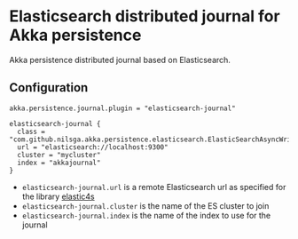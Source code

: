 # Elasticsearch distributed journal for Akka persistence

Akka persistence distributed journal based on Elasticsearch. 

## Configuration

```
akka.persistence.journal.plugin = "elasticsearch-journal"

elasticsearch-journal {
  class = "com.github.nilsga.akka.persistence.elasticsearch.ElasticSearchAsyncWriteJournal"
  url = "elasticsearch://localhost:9300"
  cluster = "mycluster"
  index = "akkajournal"
}
```

* `elasticsearch-journal.url` is a remote Elasticsearch url as specified for the library [elastic4s](https://github.com/sksamuel/elastic4s#client)
* `elasticsearch-journal.cluster` is the name of the ES cluster to join
* `elasticsearch-journal.index` is the name of the index to use for the journal

